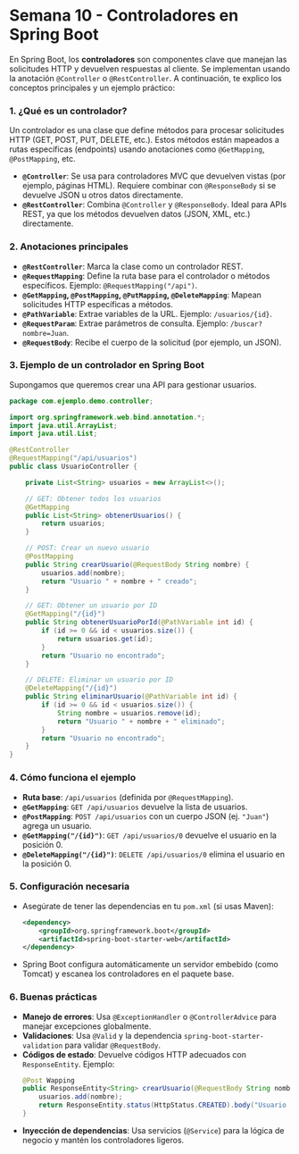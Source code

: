 #  Semana 10 - Controladores en Spring Boot

En Spring Boot, los **controladores** son componentes clave que manejan las solicitudes HTTP y devuelven respuestas al cliente. Se implementan usando la anotación `@Controller` o `@RestController`. A continuación, te explico los conceptos principales y un ejemplo práctico:

### 1. **¿Qué es un controlador?**
Un controlador es una clase que define métodos para procesar solicitudes HTTP (GET, POST, PUT, DELETE, etc.). Estos métodos están mapeados a rutas específicas (endpoints) usando anotaciones como `@GetMapping`, `@PostMapping`, etc.

- **`@Controller`**: Se usa para controladores MVC que devuelven vistas (por ejemplo, páginas HTML). Requiere combinar con `@ResponseBody` si se devuelve JSON u otros datos directamente.
- **`@RestController`**: Combina `@Controller` y `@ResponseBody`. Ideal para APIs REST, ya que los métodos devuelven datos (JSON, XML, etc.) directamente.

### 2. **Anotaciones principales**
- **`@RestController`**: Marca la clase como un controlador REST.
- **`@RequestMapping`**: Define la ruta base para el controlador o métodos específicos. Ejemplo: `@RequestMapping("/api")`.
- **`@GetMapping`, `@PostMapping`, `@PutMapping`, `@DeleteMapping`**: Mapean solicitudes HTTP específicas a métodos.
- **`@PathVariable`**: Extrae variables de la URL. Ejemplo: `/usuarios/{id}`.
- **`@RequestParam`**: Extrae parámetros de consulta. Ejemplo: `/buscar?nombre=Juan`.
- **`@RequestBody`**: Recibe el cuerpo de la solicitud (por ejemplo, un JSON).

### 3. **Ejemplo de un controlador en Spring Boot**
Supongamos que queremos crear una API para gestionar usuarios.

```java
package com.ejemplo.demo.controller;

import org.springframework.web.bind.annotation.*;
import java.util.ArrayList;
import java.util.List;

@RestController
@RequestMapping("/api/usuarios")
public class UsuarioController {

    private List<String> usuarios = new ArrayList<>();

    // GET: Obtener todos los usuarios
    @GetMapping
    public List<String> obtenerUsuarios() {
        return usuarios;
    }

    // POST: Crear un nuevo usuario
    @PostMapping
    public String crearUsuario(@RequestBody String nombre) {
        usuarios.add(nombre);
        return "Usuario " + nombre + " creado";
    }

    // GET: Obtener un usuario por ID
    @GetMapping("/{id}")
    public String obtenerUsuarioPorId(@PathVariable int id) {
        if (id >= 0 && id < usuarios.size()) {
            return usuarios.get(id);
        }
        return "Usuario no encontrado";
    }

    // DELETE: Eliminar un usuario por ID
    @DeleteMapping("/{id}")
    public String eliminarUsuario(@PathVariable int id) {
        if (id >= 0 && id < usuarios.size()) {
            String nombre = usuarios.remove(id);
            return "Usuario " + nombre + " eliminado";
        }
        return "Usuario no encontrado";
    }
}
```

### 4. **Cómo funciona el ejemplo**
- **Ruta base**: `/api/usuarios` (definida por `@RequestMapping`).
- **`@GetMapping`**: `GET /api/usuarios` devuelve la lista de usuarios.
- **`@PostMapping`**: `POST /api/usuarios` con un cuerpo JSON (ej. `"Juan"`) agrega un usuario.
- **`@GetMapping("/{id}")`**: `GET /api/usuarios/0` devuelve el usuario en la posición 0.
- **`@DeleteMapping("/{id}")`**: `DELETE /api/usuarios/0` elimina el usuario en la posición 0.

### 5. **Configuración necesaria**
- Asegúrate de tener las dependencias en tu `pom.xml` (si usas Maven):
  ```xml
  <dependency>
      <groupId>org.springframework.boot</groupId>
      <artifactId>spring-boot-starter-web</artifactId>
  </dependency>
  ```
- Spring Boot configura automáticamente un servidor embebido (como Tomcat) y escanea los controladores en el paquete base.

### 6. **Buenas prácticas**
- **Manejo de errores**: Usa `@ExceptionHandler` o `@ControllerAdvice` para manejar excepciones globalmente.
- **Validaciones**: Usa `@Valid` y la dependencia `spring-boot-starter-validation` para validar `@RequestBody`.
- **Códigos de estado**: Devuelve códigos HTTP adecuados con `ResponseEntity`. Ejemplo:
  ```java
  @Post Wapping
  public ResponseEntity<String> crearUsuario(@RequestBody String nombre) {
      usuarios.add(nombre);
      return ResponseEntity.status(HttpStatus.CREATED).body("Usuario " + nombre + " creado");
  }
  ```
- **Inyección de dependencias**: Usa servicios (`@Service`) para la lógica de negocio y mantén los controladores ligeros.


